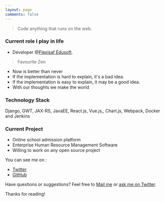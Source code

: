```yaml
---
layout: page
comments: false
---
```


> Code anything that runs on the web.


### Current role I play in life
-  Developer @[Flexisaf Edusoft](flexiaf.com).

> Favourite Zen 
- Now is better than never
- If the implementation is hard to explain, it's a bad idea.
- If the implementation is easy to explain, it may be a good idea.
- With our thoughts we make the world

### Technology Stack
Django, GWT, JAX-RS, JavaEE, React.js, Vue.js,, Chart.js, Webpack, Docker and Jenkins

### Current Project
* Online school admission platform
* Enterprise Human Resource Management Software
* Willing to work on any open source project

You can see me on :

* [Twitter](https://twitter.com/fr3wayz)
* [GitHub](https://github.com/freewayz)

Have questions or suggestions? Feel free to [Mail me](fr33wayz@gmail.com) or [ask me on Twitter](https://twitter.com/fr3wayz).

Thanks for reading!
